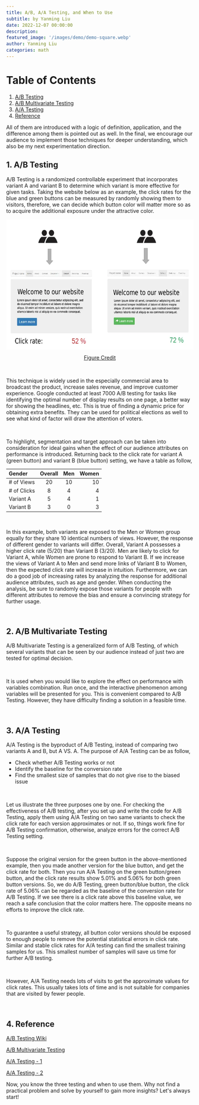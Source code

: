 ```yaml
---
title: A/B, A/A Testing, and When to Use
subtitle: by Yanming Liu 
date: 2022-12-07 00:00:00
description: 
featured_image: '/images/demo/demo-square.webp'
author: Yanming Liu
categories: math
---
```



# Table of Contents

1. [A/B Testing](#ab_testing)
2. [A/B Multivariate Testing](#ab_mul_testing)
3. [A/A Testing](#aa_testing)
4. [Reference](#ref)

All of them are introduced with a logic of definition, application, and the difference among them is pointed out as well. In the final, we encourage our audience to implement those techniques for deeper understanding, which also be my next experimentation direction. 
<br>

## 1. A/B Testing <a name="ab_testing"></a>

A/B Testing is a randomized controllable experiment that incorporates variant A and variant B to determine which variant is more effective for given tasks. Taking the website below as an example, the click rates for the blue and green buttons can be measured by randomly showing them to visitors, therefore, we can decide which button color will matter more so as to acquire the additional exposure under the attractive color. 

<img src="/images/Posts/AB_Testing/A-B_testing_example.webp"
     style="display: block; 
        margin-left: auto;
        margin-right: auto; height:350px;width:600px"/>     
<p align='center'>
   <a href='https://en.wikipedia.org/wiki/A/B_testing#/media/File:A-B_testing_example.webp'>
      Figure Credit
   </a>
</p>

<br>

This technique is widely used in the especially commercial area to broadcast the product, increase sales revenue, and improve customer experience. Google conducted at least 7000 A/B testing for tasks like identifying the optimal number of display results on one page, a better way for showing the headlines, etc.
This is true of finding a dynamic price for obtaining extra benefits. They can be used for political elections as well to see what kind of factor will draw the attention of voters. 

<br>

To highlight, segmentation and target approach can be taken into consideration for ideal gains when the effect of our audience attributes on performance is introduced. Returning back to the click rate for variant A (green button) and variant B (blue button) setting, we have a table as follow,

| Gender      | Overall     | Men | Women     |
| :---        |    :----:   |  :----:|        ---: |
| # of Views    |  20      | 10  | 10   |
| # of Clicks   | 8        | 4 |4      |
| Variant A  | 5       | 4 |1     |
| Variant B   | 3        | 0 | 3   |

<br>

In this example, both variants are exposed to the Men or Women group equally for they share 10 identical numbers of views. However, the response of different gender to variants will differ. Overall, Variant A possesses a higher click rate (5/20) than Variant B (3/20). Men are likely to click for Variant A, while Women are prone to respond to Variant B. If we increase the views of Variant A to Men and send more links of Variant B to Women, then the expected click rate will increase in intuition. Furthermore, we can do a good job of increasing rates by analyzing the response for additional audience attributes, such as age and gender. When conducting the analysis, be sure to randomly expose those variants for people with different attributes to remove the bias and ensure a convincing strategy for further usage.

<br>

## 2. A/B Multivariate Testing <a name="ab_mul_testing"></a>

A/B Multivariate Testing is a generalized form of A/B Testing, of which several variants that can be seen by our audience instead of just two are tested for optimal decision. 

<br>

It is used when you would like to explore the effect on performance with variables combination. Run once, and the interactive phenomenon among variables will be presented for you. This is convenient compared to A/B Testing. However, they have difficulty finding a solution in a feasible time. 

<br>

## 3. A/A Testing <a name="aa_testing"></a>

A/A Testing is the byproduct of A/B Testing, instead of comparing two variants A and B, but A VS. A. The purpose of A/A Testing can be as follow, 

- Check whether A/B Testing works or not
- Identify the baseline for the conversion rate
- Find the smallest size of samples that do not give rise to the biased issue

<br>

Let us illustrate the three purposes one by one. For checking the effectiveness of A/B testing, after you set up and write the code for A/B Testing, apply them using A/A Testing on two same variants to check the click rate for each version approximates or not. If so, things work fine for A/B Testing confirmation, otherwise, analyze errors for the correct A/B Testing setting. 

<br>

Suppose the original version for the green button in the above-mentioned example, then you made another version for the blue button, and get the click rate for both. Then you run A/A Testing on the green button/green button, and the click rate results show 5.01% and 5.06% for both green button versions. So, we do A/B Testing, green button/blue button, the click rate of 5.06% can be regarded as the baseline of the conversion rate for A/B Testing. If we see there is a click rate above this baseline value, we reach a safe conclusion that the color matters here. The opposite means no efforts to improve the click rate.

<br>

To guarantee a useful strategy, all button color versions should be exposed to enough people to remove the potential statistical errors in click rate. Similar and stable click rates for A/A testing can find the smallest training samples for us. This smallest number of samples will save us time for further A/B testing. 

<br>

However, A/A Testing needs lots of visits to get the approximate values for click rates. This usually takes lots of time and is not suitable for companies that are visited by fewer people.

<br>

## 4. Reference <a name="ref"></a>
[A/B Testing Wiki](https://en.wikipedia.org/wiki/A/B_testing)

[A/B Multivariate Testing](https://www.optimizely.com/optimization-glossary/multivariate-test-vs-ab-test/#:~:text=Tests%20with%20more%20variables%20take,testing%20is%20the%20optimal%20approach.)

[A/A Testing - 1](https://www.optimizely.com/optimization-glossary/aa-testing/#:~:text=What%20is%20A%2FA%20testing,the%20experiment%20is%20statistically%20fair.)

[A/A Testing - 2 ](https://blog.csdn.net/weixin_41744624/article/details/109990705)

Now, you know the three testing and when to use them. Why not find a practical problem and solve by yourself to gain more insights? Let's always start!



